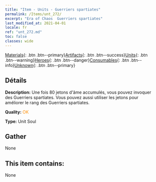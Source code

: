 ```yaml
---
title: "Item - Units - Guerriers spartiates"
permalink: /Items/unt_272/
excerpt: "Era of Chaos  Guerriers spartiates"
last_modified_at: 2021-04-01
locale: fr
ref: "unt_272.md"
toc: false
classes: wide
---
```

 [Materials](/fr/Items/){: .btn .btn--primary}[Artifacts](/fr/Items/Artifacts/){: .btn .btn--success}[Units](/fr/Items/Units/){: .btn .btn--warning}[Heroes](/fr/Items/Heroes/){: .btn .btn--danger}[Consumables](/fr/Items/Consumables/){: .btn .btn--info}[Unknown](/fr/Items/Unknown/){: .btn .btn--primary}

## Détails
 **Description:** Une fois 80 jetons d'âme accumulés, vous pouvez invoquer des Guerriers spartiates. Vous pouvez aussi utiliser les jetons pour améliorer le rang des Guerriers spartiates.

 **Quality:** <span style="color: #FF8C00">OK</span>

 **Type:** Unit Soul

## Gather

  None

## This item contains:

  None

